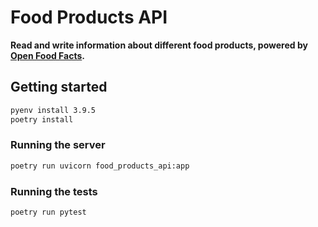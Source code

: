 # Food Products API

**Read and write information about different food products, powered by [Open Food Facts].**

[Open Food Facts]: https://openfoodfacts.org

## Getting started

```sh
pyenv install 3.9.5
poetry install
```

### Running the server

```sh
poetry run uvicorn food_products_api:app
```

### Running the tests

```sh
poetry run pytest
```
